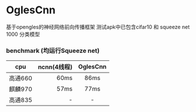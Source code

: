 # OglesCnn
基于opengles的神经网络前向传播框架
测试apk中已包含cifar10 和 squeeze net 1000 分类模型
### benchmark (均运行Squeeze net)
| cpu        | ncnn(4线程)   |  OglesCnn  |
| --------   | -----:  | :----:  |
| 高通660     | 60ms |   86ms     |
| 麒麟970        |  57ms   |   77ms   |
| 高通835       |   - |  -  |  
